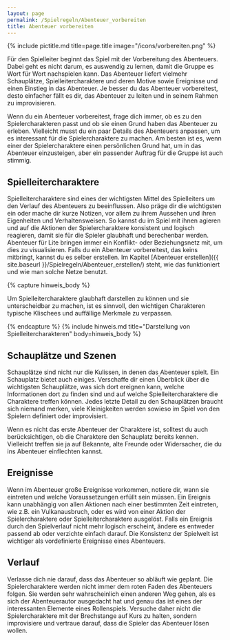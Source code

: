 ```yaml
---
layout: page
permalink: /Spielregeln/Abenteuer_vorbereiten
title: Abenteuer vorbereiten
---
```


{% include pictitle.md title=page.title image="/icons/vorbereiten.png" %}

Für den Spielleiter beginnt das Spiel mit der Vorbereitung des Abenteuers. Dabei geht es nicht darum, es auswendig zu lernen, damit die Gruppe es Wort für Wort nachspielen kann. Das Abenteuer liefert vielmehr Schauplätze, Spielleitercharaktere und deren Motive sowie Ereignisse und einen Einstieg in das Abenteuer. Je besser du das Abenteuer vorbereitest, desto einfacher fällt es dir, das Abenteuer zu leiten und in seinem Rahmen zu improvisieren.

Wenn du ein Abenteuer vorbereitest, frage dich immer, ob es zu den Spielercharakteren passt und ob sie einen Grund haben das Abenteuer zu erleben. Vielleicht musst du ein paar Details des Abenteuers anpassen, um es interessant für die Spielercharaktere zu machen. Am besten ist es, wenn einer der Spielercharaktere einen persönlichen Grund hat, um in das Abenteuer einzusteigen, aber ein passender Auftrag für die Gruppe ist auch stimmig.

## Spielleitercharaktere

Spielleitercharaktere sind eines der wichtigsten Mittel des Spielleiters um den Verlauf des Abenteuers zu beeinflussen. Also präge dir die wichtigsten ein oder mache dir kurze Notizen, vor allem zu ihrem Aussehen und ihren Eigenheiten und Verhaltensweisen. So kannst du im Spiel mit ihnen agieren und auf die Aktionen der Spielercharaktere konsistent und logisch reagieren, damit sie für die Spieler glaubhaft und berechenbar werden. Abenteuer für Lite bringen immer ein Konflikt- oder Beziehungsnetz mit, um dies zu visualisieren. Falls du ein Abenteuer vorbereitest, das keins mitbringt, kannst du es selber erstellen. Im Kapitel [Abenteuer erstellen]({{ site.baseurl }}/Spielregeln/Abenteuer_erstellen/) steht, wie das funktioniert und wie man solche Netze benutzt.

{% capture hinweis_body %}
<p>Um Spielleitercharaktere glaubhaft darstellen zu können und sie unterscheidbar zu machen, ist es sinnvoll, den wichtigen Charakteren typische Klischees und auffällige Merkmale zu verpassen.</p>
{% endcapture %}
{% include hinweis.md title="Darstellung von Spielleitercharakteren" body=hinweis_body %}

## Schauplätze und Szenen

Schauplätze sind nicht nur die Kulissen, in denen das Abenteuer spielt. Ein Schauplatz bietet auch einiges. Verschaffe dir einen Überblick über die wichtigsten Schauplätze, was sich dort ereignen kann, welche Informationen dort zu finden sind und auf welche Spielleitercharaktere die Charaktere treffen können. Jedes letzte Detail zu den Schauplätzen braucht sich niemand merken, viele Kleinigkeiten werden sowieso im Spiel von den Spielern definiert oder improvisiert.

Wenn es nicht das erste Abenteuer der Charaktere ist, solltest du auch berücksichtigen, ob die Charaktere den Schauplatz bereits kennen. Vielleicht treffen sie ja auf Bekannte, alte Freunde oder Widersacher, die du ins Abenteuer einflechten kannst.

## Ereignisse

Wenn im Abenteuer große Ereignisse vorkommen, notiere dir, wann sie eintreten und welche Voraussetzungen erfüllt sein müssen. Ein Ereignis kann unabhängig von allen Aktionen nach einer bestimmten Zeit eintreten, wie z.B. ein Vulkanausbruch, oder es wird von einer Aktion der Spielercharaktere oder Spielleitercharaktere ausgelöst. Falls ein Ereignis durch den Spielverlauf nicht mehr logisch erscheint, ändere es entweder passend ab oder verzichte einfach darauf. Die Konsistenz der Spielwelt ist wichtiger als vordefinierte Ereignisse eines Abenteuers.

## Verlauf

Verlasse dich nie darauf, dass das Abenteuer so abläuft wie geplant. Die Spielercharaktere werden nicht immer dem roten Faden des Abenteuers folgen. Sie werden sehr wahrscheinlich einen anderen Weg gehen, als es sich der Abenteuerautor ausgedacht hat und genau das ist eines der interessanten Elemente eines Rollenspiels. Versuche daher nicht die Spielercharaktere mit der Brechstange auf Kurs zu halten, sondern improvisiere und vertraue darauf, dass die Spieler das Abenteuer lösen wollen.
